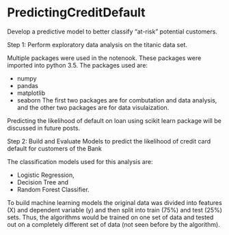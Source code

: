 # PredictingCreditDefault
Develop a predictive model to better classify “at-risk” potential customers.

Step 1: Perform exploratory data analysis on the titanic data set. 

Multiple packages were used in the notenook. These packages were imported into python 3.5. The packages used are:

- numpy
- pandas
- matplotlib
- seaborn
The first two packages are for combutation and data analysis, and the other two packages are for data visulaization.

Predicting the likelihood of default on loan using scikit learn package will be discussed in future posts.

Step 2: Build and Evaluate Models to predict the likelihood of credit card default for customers of the Bank

The classification models used for this analysis are: 
- Logistic Regression, 
- Decision Tree and 
- Random Forest Classifier.

To build machine learning models the original data was divided into features (X) and dependent variable (y) and then split into train (75%) and test (25%) sets. Thus, the algorithms would be trained on one set of data and tested out on a completely different set of data (not seen before by the algorithm).
